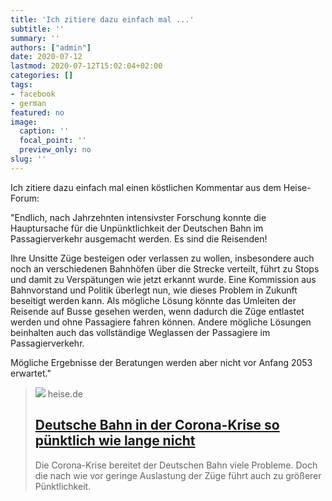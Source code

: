 ```yaml
---
title: 'Ich zitiere dazu einfach mal ...'
subtitle: ''
summary: ''
authors: ["admin"]
date: 2020-07-12
lastmod: 2020-07-12T15:02:04+02:00
categories: []
tags:
- facebook
- german
featured: no
image:
  caption: ''
  focal_point: ''
  preview_only: no
slug: ''
---
```

Ich zitiere dazu einfach mal einen köstlichen Kommentar aus dem Heise-Forum: 

"Endlich, nach Jahrzehnten intensivster Forschung konnte die Hauptursache für die Unpünktlichkeit der Deutschen Bahn im Passagierverkehr ausgemacht werden. Es sind die Reisenden!

Ihre Unsitte Züge besteigen oder verlassen zu wollen, insbesondere auch noch an verschiedenen Bahnhöfen über die Strecke verteilt, führt zu Stops und damit zu Verspätungen wie jetzt erkannt wurde. Eine Kommission aus Bahnvorstand und Politik überlegt nun, wie dieses Problem in Zukunft beseitigt werden kann. Als mögliche Lösung könnte das Umleiten der Reisende auf Busse gesehen werden, wenn dadurch die Züge entlastet werden und ohne Passagiere fahren können. Andere mögliche Lösungen beinhalten auch das vollständige Weglassen der Passagiere im Passagierverkehr.

Mögliche Ergebnisse der Beratungen werden aber nicht vor Anfang 2053 erwartet."
> [![](https://heise.cloudimg.io/bound/1200x1200/q85.png-lossy-85.webp-lossy-85.foil1/_www-heise-de_/imgs/18/2/9/3/5/0/4/6/DB175848-5b17148c917dc293.jpeg)](https://www.heise.de/news/Deutsche-Bahn-in-der-Corona-Krise-so-puenktlich-wie-lange-nicht-4841738.html)
> heise.de
> ## [Deutsche Bahn in der Corona-Krise so pünktlich wie lange nicht](https://www.heise.de/news/Deutsche-Bahn-in-der-Corona-Krise-so-puenktlich-wie-lange-nicht-4841738.html)
>
>Die Corona-Krise bereitet der Deutschen Bahn viele Probleme. Doch die nach wie vor geringe Auslastung der Züge führt auch zu größerer Pünktlichkeit.


